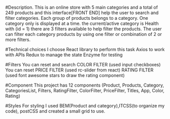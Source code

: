 #Description.
This is an online store with 5 main categories and a total of 249 products and this interface[FRONT END] help the user to search and filter categories.
Each group  of products belongs to a category.
One category only is displayed at a time.
the current/active category is Health with (id = 1)
there are 3 filters available to help filter the products.
The user can filter each category  products by using one filter or combination of 2 or more filters.

#Technical choices
I choose React library to perform this task
Axios to work with APIs
Redux to manage the state
Enzyme for testing

#Filters
You can reset and search COLOR FILTER (used input checkboxes)
You can reset PRICE FILTER (used rc-slider from react)
RATING FILTER (used font awesome stars to draw the rating component)

#Component
This project has 12 components (Product, Products, Category, CategoriesList, Filters, RatingFilter,  ColorFilter, PriceFilter, Titles, App, Color, Rating)

#Styles
For styling I used BEM(Product and category),ITCSS(to organize my code), postCSS 
and created a small grid to use.




